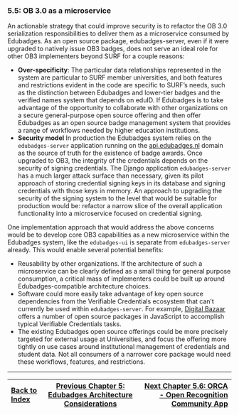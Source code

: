 ### 5.5: OB 3.0 as a microservice

An actionable strategy that could improve security is to refactor the OB 3.0 serialization responsibilities to deliver them as a microservice consumed by Edubadges. As an open source package, edubadges-server, even if it were upgraded to natively issue OB3 badges, does not serve an ideal role for other OB3 implementers beyond SURF for a couple reasons:

*   **Over-specificity**: The particular data relationships represented in the system are particular to SURF member universities, and both features and restrictions evident in the code are specific to SURF’s needs, such as the distinction between Edubadges and lower-tier badges and the verified names system that depends on eduID. If Edubadges is to take advantage of the opportunity to collaborate with other organizations on a secure general-purpose open source offering and then offer Edubadges as an open source badge management system that provides a range of workflows needed by higher education institutions.
*   **Security model** In production the Edubadges system relies on the `edubadges-server` application running on the [api.edubadges.nl](https://api.edubadges.nl/) domain as the source of truth for the existence of badge awards. Once upgraded to OB3, the integrity of the credentials depends on the security of signing credentials. The Django application `edubadges-server` has a much larger attack surface than necessary, given its pilot approach of storing credential signing keys in its database and signing credentials with those keys in memory. An approach to upgrading the security of the signing system to the level that would be suitable for production would be: refactor a narrow slice of the overall application functionality into a microservice focused on credential signing.

One implementation approach that would address the above concerns would be to develop core OB3 capabilities as a new microservice within the Edubadges system, like the `edubadges-ui` is separate from `edubadges-server` already. This would enable several potential benefits:

*   Reusability by other organizations. If the architecture of such a microservice can be clearly defined as a small thing for general purpose consumption, a critical mass of implementers could be built up around Edubadges-compatible architecture choices.
*   Software could more easily take advantage of key open source dependencies from the Verifiable Credentials ecosystem that can’t currently be used within `edubadges-server`. For example, [Digital Bazaar](https://github.com/digitalbazaar?q=vc&type=all&language=javascript&sort=) offers a number of open source packages in JavaScript to accomplish typical Verifiable Credentials tasks.
*   The existing Edubadges open source offerings could be more precisely targeted for external usage at Universities, and focus the offering more tightly on use cases around institutional management of credentials and student data. Not all consumers of a narrower core package would need these workflows, features, and restrictions.

---

| [Back to Index](ob3-edubadges/README.md)   |  [Previous Chapter 5: Edubadges Architecture Considerations](ob3-edubadges/50-edubadges-architecture-considerations.md) |    [Next Chapter 5.6: ORCA - Open Recognition Community App](ob3-edubadges/56-orca-open-recognition-community-app.md) |
| :--- | :---: | ---: |
